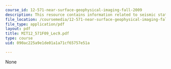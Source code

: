 ```yaml
---
course_id: 12-571-near-surface-geophysical-imaging-fall-2009
description: This resource contains information related to seismic statics corrections.
file_location: /coursemedia/12-571-near-surface-geophysical-imaging-fall-2009/090ac225a9e1de01a1a71cf65757e51a_MIT12_571F09_Lec9.pdf
file_type: application/pdf
layout: pdf
title: MIT12_571F09_Lec9.pdf
type: course
uid: 090ac225a9e1de01a1a71cf65757e51a

---
```

None